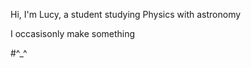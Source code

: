 Hi, I'm Lucy, a student studying Physics with astronomy

I occasisonly make something

#^_^

<!---
lucylamb0/lucylamb0 is a ✨ special ✨ repository because its `README.md` (this file) appears on your GitHub profile.
You can click the Preview link to take a look at your changes.
--->
